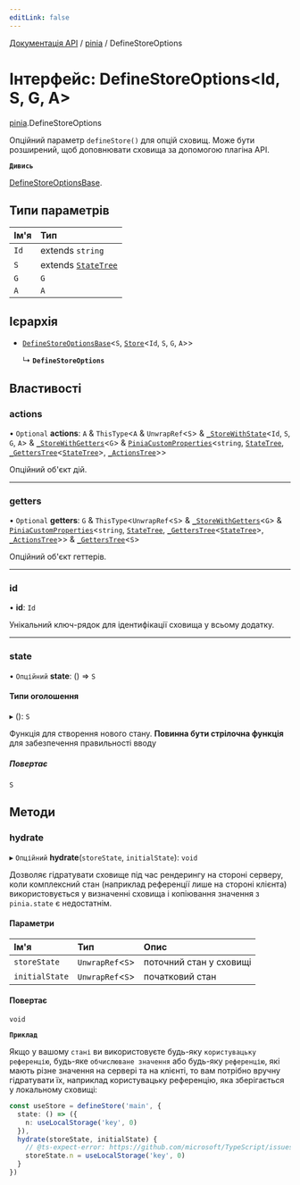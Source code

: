 ```yaml
---
editLink: false
---
```


[Документація API](../index.md) / [pinia](../modules/pinia.md) / DefineStoreOptions

# Інтерфейс: DefineStoreOptions<Id, S, G, A\>

[pinia](../modules/pinia.md).DefineStoreOptions

Опційний параметр `defineStore()` для опцій сховищ. Може бути розширений, щоб 
доповнювати сховища за допомогою плагіна API.

**`Дивись`**

[DefineStoreOptionsBase](pinia.DefineStoreOptionsBase.md).

## Типи параметрів

| Ім'я | Тип |
| :------ | :------ |
| `Id` | extends `string` |
| `S` | extends [`StateTree`](../modules/pinia.md#statetree) |
| `G` | `G` |
| `A` | `A` |

## Ієрархія

- [`DefineStoreOptionsBase`](pinia.DefineStoreOptionsBase.md)<`S`, [`Store`](../modules/pinia.md#store)<`Id`, `S`, `G`, `A`\>\>

  ↳ **`DefineStoreOptions`**

## Властивості

### actions

• `Optional` **actions**: `A` & `ThisType`<`A` & `UnwrapRef`<`S`\> & [`_StoreWithState`](pinia._StoreWithState.md)<`Id`, `S`, `G`, `A`\> & [`_StoreWithGetters`](../modules/pinia.md#_storewithgetters)<`G`\> & [`PiniaCustomProperties`](pinia.PiniaCustomProperties.md)<`string`, [`StateTree`](../modules/pinia.md#statetree), [`_GettersTree`](../modules/pinia.md#_getterstree)<[`StateTree`](../modules/pinia.md#statetree)\>, [`_ActionsTree`](../modules/pinia.md#_actionstree)\>\>

Опційний об'єкт дій.

___

### getters

• `Optional` **getters**: `G` & `ThisType`<`UnwrapRef`<`S`\> & [`_StoreWithGetters`](../modules/pinia.md#_storewithgetters)<`G`\> & [`PiniaCustomProperties`](pinia.PiniaCustomProperties.md)<`string`, [`StateTree`](../modules/pinia.md#statetree), [`_GettersTree`](../modules/pinia.md#_getterstree)<[`StateTree`](../modules/pinia.md#statetree)\>, [`_ActionsTree`](../modules/pinia.md#_actionstree)\>\> & [`_GettersTree`](../modules/pinia.md#_getterstree)<`S`\>

Опційний об'єкт геттерів.

___

### id

• **id**: `Id`

Унікальний ключ-рядок для ідентифікації сховища у всьому додатку.

___

### state

• `Опційний` **state**: () => `S`

#### Типи оголошення

▸ (): `S`

Функція для створення нового стану. **Повинна бути стрілочна функція** 
для забезпечення правильності вводу

##### Повертає

`S`

## Методи

### hydrate

▸ `Опційний` **hydrate**(`storeState`, `initialState`): `void`

Дозволяє гідратувати сховище під час рендерингу на стороні серверу, коли 
комплексний стан (наприклад референції лише на стороні клієнта) використовується 
у визначенні сховища і копіювання значення з `pinia.state` є недостатнім.

#### Параметри

| Ім'я | Тип | Опис                    |
| :------ | :------ |:------------------------|
| `storeState` | `UnwrapRef`<`S`\> | поточний стан у сховищі |
| `initialState` | `UnwrapRef`<`S`\> | початковий стан         |

#### Повертає

`void`

**`Приклад`**

Якщо у вашому `стані` ви використовуєте будь-яку `користувацьку референцію`, будь-яке `обчислюване значення` 
або будь-яку `референцію`, які мають різне значення на сервері та на клієнті, то вам потрібно вручну
гідратувати їх, наприклад користувацьку референцію, яка зберігається у локальному сховищі:

```ts
const useStore = defineStore('main', {
  state: () => ({
    n: useLocalStorage('key', 0)
  }),
  hydrate(storeState, initialState) {
    // @ts-expect-error: https://github.com/microsoft/TypeScript/issues/43826
    storeState.n = useLocalStorage('key', 0)
  }
})
```
